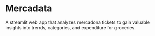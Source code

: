 # Mercadata

A streamlit web app that analyzes mercadona tickets to gain valuable insights into trends, categories, and expenditure for groceries.
